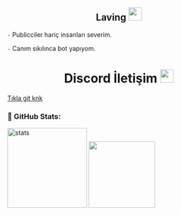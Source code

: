 <h2 align="center">Laving <img src="https://raw.githubusercontent.com/iampavangandhi/iampavangandhi/master/gifs/Hi.gif" width="30px"> </h2>

`-` Publicciler hariç insanları severim.

`-` Canım sıkılınca bot yapıyom.

<h1 align="center">Discord İletişim <img src="https://raw.githubusercontent.com/iampavangandhi/iampavangandhi/master/gifs/Hi.gif" width="30px"> </h1>

[Tıkla git knk](https://discord.com/users/708001787872936039)

<h3 align="left">🍒 GitHub Stats:</h3>
<p align="left">
   <img src="https://github-readme-stats.vercel.app/api?username=thelaving&count_private=true&show_icons=true&theme=midnight-purple&hide_border=true" width="%100" height="180px" alt="stats" />
   <img src="https://github-readme-stats.vercel.app/api/top-langs/?username=thelaving&layout=compact&show_icons=true&theme=midnight-purple&hide_border=true"width="%100" height="150px" />
